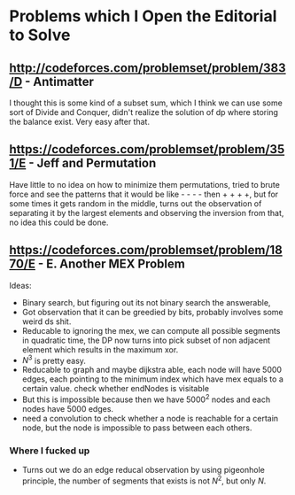 # Problems which I Open the Editorial to Solve

## http://codeforces.com/problemset/problem/383/D - Antimatter

I thought this is some kind of a subset sum, which I think we can use some sort of Divide and Conquer, didn't realize the solution of dp where storing the balance exist. Very easy after that.

## https://codeforces.com/problemset/problem/351/E - Jeff and Permutation

Have little to no idea on how to minimize them permutations, tried to brute force and see the patterns that it would be like - - - - then + + + +, but for some times it gets random in the middle, turns out the observation of separating it by the largest elements and observing the inversion from that, no idea this could be done.

## https://codeforces.com/problemset/problem/1870/E - E. Another MEX Problem

Ideas:

- Binary search, but figuring out its not binary search the answerable,
- Got observation that it can be greedied by bits, probably involves some weird ds shit.
- Reducable to ignoring the mex, we can compute all possible segments in quadratic time, the DP now turns into pick subset of non adjacent element which results in the maximum xor.
- $N^3$ is pretty easy.
- Reducable to graph and maybe dijkstra able, each node will have $5000$ edges, each pointing to the minimum index which have mex equals to a certain value. check whether endNodes is visitable
- But this is impossible because then we have $5000^2$ nodes and each nodes have $5000$ edges.
- need a convolution to check whether a node is reachable for a certain node, but the node is impossible to pass between each others.

### Where I fucked up

- Turns out we do an edge reducal observation by using pigeonhole principle, the number of segments that exists is not $N^2$, but only $N$.

